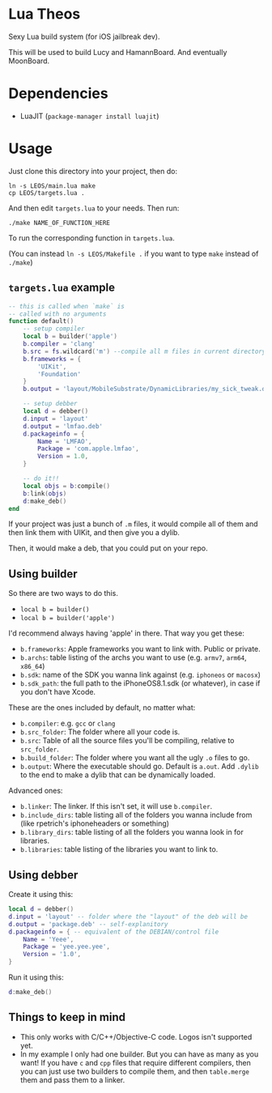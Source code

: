 # Lua Theos

Sexy Lua build system (for iOS jailbreak dev).

This will be used to build Lucy and HamannBoard. And eventually MoonBoard.

# Dependencies

* LuaJIT (`package-manager install luajit`)

# Usage

Just clone this directory into your project, then do:

```
ln -s LEOS/main.lua make
cp LEOS/targets.lua .
```


And then edit `targets.lua` to your needs. Then run:

```
./make NAME_OF_FUNCTION_HERE
```

To run the corresponding function in `targets.lua`.

(You can instead `ln -s LEOS/Makefile .` if you want to type `make` instead of `./make`)

## `targets.lua` example

```lua
-- this is called when `make` is
-- called with no arguments
function default()
    -- setup compiler
    local b = builder('apple')
    b.compiler = 'clang'
    b.src = fs.wildcard('m') --compile all m files in current directory
    b.frameworks = {
        'UIKit',
        'Foundation'
    }
    b.output = 'layout/MobileSubstrate/DynamicLibraries/my_sick_tweak.dylib'

    -- setup debber
    local d = debber()
    d.input = 'layout'
    d.output = 'lmfao.deb'
    d.packageinfo = {
        Name = 'LMFAO',
        Package = 'com.apple.lmfao',
        Version = 1.0,
    }

    -- do it!!
    local objs = b:compile()
    b:link(objs)
    d:make_deb()
end
```

If your project was just a bunch of `.m` files, it would compile all of them and then link them with UIKit, and then give you a dylib.

Then, it would make a deb, that you could put on your repo.

## Using builder

So there are two ways to do this.

* `local b = builder()`
* `local b = builder('apple')`

I'd recommend always having 'apple' in there. That way you get these:

* `b.frameworks`: Apple frameworks you want to link with. Public or private.
* `b.archs`: table listing of the archs you want to use (e.g. `armv7`, `arm64`, `x86_64`)
* `b.sdk`: name of the SDK you wanna link against (e.g. `iphoneos` or `macosx`)
* `b.sdk_path`: the full path to the iPhoneOS8.1.sdk (or whatever), in case if you don't have Xcode.


These are the ones included by default, no matter what:

* `b.compiler`: e.g. `gcc` or `clang`
* `b.src_folder`: The folder where all your code is.
* `b.src`: Table of all the source files you'll be compiling, relative to `src_folder`.
* `b.build_folder`: The folder where you want all the ugly `.o` files to go.
* `b.output`: Where the executable should go. Default is `a.out`. Add `.dylib` to the end to make a dylib that can be dynamically loaded.

Advanced ones: 

* `b.linker`: The linker. If this isn't set, it will use `b.compiler`.
* `b.include_dirs`: table listing all of the folders you wanna include from (like rpetrich's iphoneheaders or something)
* `b.library_dirs`: table listing of all the folders you wanna look in for libraries.
* `b.libraries`: table listing of the libraries you want to link to.

## Using debber

Create it using this:

```lua
local d = debber()
d.input = 'layout' -- folder where the "layout" of the deb will be
d.output = 'package.deb' -- self-explanitory
d.packageinfo = { -- equivalent of the DEBIAN/control file
    Name = 'Yeee',
    Package = 'yee.yee.yee',
    Version = '1.0',
}
```

Run it using this:

```lua
d:make_deb()
```


## Things to keep in mind

* This only works with C/C++/Objective-C code. Logos isn't supported yet.
* In my example I only had one builder. But you can have as many as you want! If you have `c` and `cpp` files that require different compilers, then you can just use two builders to compile them, and then `table.merge` them and pass them to a linker.
